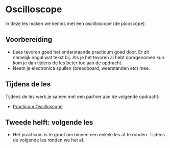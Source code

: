 # Oscilloscope

In deze les maken we kennis met een oscilloscope (de picoscope).

## Voorbereiding
- Lees tevoren goed het onderstaande practicum goed door. Er zit namelijk nogal wat tekst bij. Als je het tevoren al hebt doorgenomen kun kom je dan tijdens de les beter toe aan de opdracht.
- Neem je electronica spullen (breadboard, weerstanden etc) mee.

## Tijdens de les

Tijdens de les werk je samen met een partner aan de volgende opdracht:

- [Practicum Oscilloscope](../hardware-interfacing/basis-elektronica/oscilloscope/practicum-oscilloscope.md) 
  
## Tweede helft: volgende les

- Het practicum is te groot om binnen een enkele les af te ronden. Tijdens de volgende les ronden we het af.